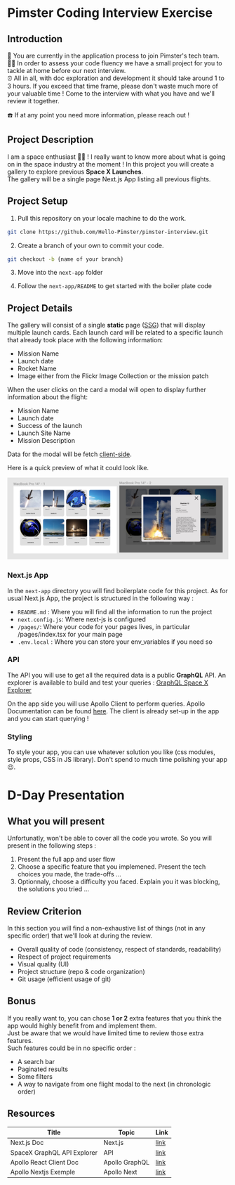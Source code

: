 # Pimster Coding Interview Exercise

## Introduction

🚀 You are currently in the application process to join Pimster's tech team.   
👨‍💻 In order to assess your code fluency we have a small project for you to tackle at home before our next interview.  
⏰ All in all, with doc exploration and development it should take around 1 to 3 hours.
If you exceed that time frame, please don't waste much more of your valuable time ! Come to the interview with what you have and we'll review it together.

☎️ If at any point you need more information, please reach out !

## Project Description

I am a space enthusiast 🧑‍🚀 ! I really want to know more about what is going on in the space industry at the moment !
In this project you will create a gallery to explore previous **Space X Launches**.  
The gallery will be a single page Next.js App listing all previous flights.

## Project Setup

1. Pull this repository on your locale machine to do the work.

```bash
git clone https://github.com/Hello-Pimster/pimster-interview.git
```

2. Create a branch of your own to commit your code.

```bash
git checkout -b {name of your branch}
```

3. Move into the `next-app` folder

4. Follow the `next-app/README` to get started with the boiler plate code

## Project Details

The gallery will consist of a single **static** page ([SSG](https://nextjs.org/docs/basic-features/data-fetching/overview)) that will display multiple launch cards. Each launch card will be related to a specific launch that already took place with the following information:

- Mission Name
- Launch date
- Rocket Name
- Image either from the Flickr Image Collection or the mission patch

When the user clicks on the card a modal will open to display further information about the flight:

- Mission Name
- Launch date
- Success of the launch
- Launch Site Name
- Mission Description

Data for the modal will be fetch [client-side](https://nextjs.org/docs/basic-features/data-fetching/overview).

Here is a quick preview of what it could look like.

![Screenshot exemple](/assets/screen.jpg)

### Next.js App

In the `next-app` directory you will find boilerplate code for this project.
As for usual Next.js App, the project is structured in the following way :

- `README.md` : Where you will find all the information to run the project
- `next.config.js`: Where next-js is configured
- `/pages/`: Where your code for your pages lives, in particular /pages/index.tsx for your main page
- `.env.local` : Where you can store your env_variables if you need so

### API

The API you will use to get all the required data is a public **GraphQL** API.
An explorer is available to build and test your queries : [GraphQL Space X Explorer](https://api.spacex.land/graphql/)

On the app side you will use Apollo Client to perform queries. Apollo Documentation can be found [here](https://www.apollographql.com/docs/react). The client is already set-up in the app and you can start querying !

### Styling

To style your app, you can use whatever solution you like (css modules, style props, CSS in JS library). Don't spend to much time polishing your app 😉.

# D-Day Presentation

## What you will present
Unfortunatly, won't be able to cover all the code you wrote. So you will present in the following steps :
1. Present the full app and user flow
2. Choose a specific feature that you implemened. Present the tech choices you made, the trade-offs ...
3. Optionnaly, choose a difficulty you faced. Explain you it was blocking, the solutions you tried ...

## Review Criterion

In this section you will find a non-exhaustive list of things (not in any specific order) that we'll look at during the review.

- Overall quality of code (consistency, respect of standards, readability)
- Respect of project requirements
- Visual quality (UI)
- Project structure (repo & code organization)
- Git usage (efficient usage of git)


## Bonus

If you really want to, you can chose **1 or 2** extra features that you think the app would highly benefit from and implement them.  
Just be aware that we would have limited time to review those extra features.  
Such features could be in no specific order :

- A search bar
- Paginated results
- Some filters
- A way to navigate from one flight modal to the next (in chronologic order)


## Resources

| Title                       | Topic          | Link                                                                     |
| --------------------------- | -------------- | ------------------------------------------------------------------------ |
| Next.js Doc                 | Next.js        | [link](https://nextjs.org/docs/getting-started)                          |
| SpaceX GraphQL API Explorer | API            | [link](https://api.spacex.land/graphql)                                  |
| Apollo React Client Doc     | Apollo GraphQL | [link](https://www.apollographql.com/docs/react)                         |
| Apollo Nextjs Exemple       | Apollo Next    | [link](https://github.com/vercel/next.js/tree/main/examples/with-apollo) |
